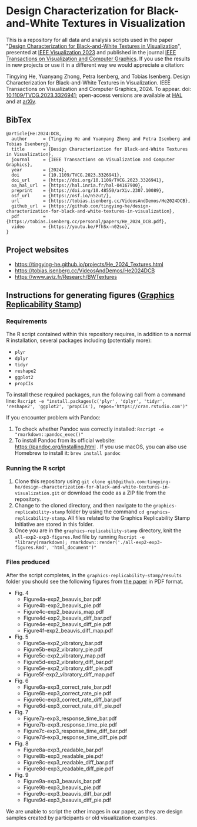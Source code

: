 # Design Characterization for Black-and-White Textures in Visualization

This is a repository for all data and analysis scripts used in the paper "[Design Characterization for Black-and-White Textures in Visualization](https://doi.org/10.1109/TVCG.2023.3326941)", presented at [IEEE Visualization 2023](http://ieeevis.org/year/2023/welcome) and published in the journal [IEEE Transactions on Visualization and Computer Graphics](https://ieeexplore.ieee.org/xpl/RecentIssue.jsp?punumber=2945). If you use the results in new projects or use it in a different way we would appreciate a citation:

Tingying He, Yuanyang Zhong, Petra Isenberg, and Tobias Isenberg. Design Characterization for Black-and-White Textures in Visualization. IEEE Transactions on Visualization and Computer Graphics, 2024. To appear. doi: [10.1109/TVCG.2023.3326941](https://doi.org/10.1109/TVCG.2023.3326941); open-access versions are available at [HAL](https://inria.hal.science/hal-04167900) and at [arXiv](https://arxiv.org/abs/2307.10089).

## BibTex

```
@article{He:2024:DCB,
  author      = {Tingying He and Yuanyang Zhong and Petra Isenberg and Tobias Isenberg},
  title       = {Design Characterization for Black-and-White Textures in Visualization},
  journal     = {IEEE Transactions on Visualization and Computer Graphics},
  year        = {2024},
  doi         = {10.1109/TVCG.2023.3326941},
  doi_url     = {https://doi.org/10.1109/TVCG.2023.3326941},
  oa_hal_url  = {https://hal.inria.fr/hal-04167900},
  preprint    = {https://doi.org/10.48550/arXiv.2307.10089},
  osf_url     = {https://osf.io/n5zut/},
  url         = {https://tobias.isenberg.cc/VideosAndDemos/He2024DCB},
  github_url  = {https://github.com/tingying-he/design-characterization-for-black-and-white-textures-in-visualization},
  pdf         = {https://tobias.isenberg.cc/personal/papers/He_2024_DCB.pdf},
  video       = {https://youtu.be/PfhSx-n02so},
}
```

## Project websites

* https://tingying-he.github.io/projects/He_2024_Textures.html
* https://tobias.isenberg.cc/VideosAndDemos/He2024DCB
* https://www.aviz.fr/Research/BWTextures

## Instructions for generating figures ([Graphics Replicability Stamp](https://www.replicabilitystamp.org/))
### Requirements

The R script contained within this repository requires, in addition to a normal R installation, several packages including (potentially more):

* `plyr`
* `dplyr`
* `tidyr`
* `reshape2`
* `ggplot2`
* `propCIs`

To install these required packages, run the following call from a command line: `Rscript -e "install.packages(c('plyr', 'dplyr', 'tidyr', 'reshape2', 'ggplot2', 'propCIs'), repos='https://cran.rstudio.com')"`

If you encounter problem with Pandoc:
1. To check whether Pandoc was correctly installed: ``Rscript -e "rmarkdown::pandoc_exec()"``
2. To install Pandoc from its official website: https://pandoc.org/installing.html . If you use macOS, you can also use Homebrew to install it: ``brew install pandoc``

### Running the R script

1. Clone this repository using `git clone git@github.com:tingying-he/design-characterization-for-black-and-white-textures-in-visualization.git` or download the code as a ZIP file from the repository.
2. Change to the cloned directory, and then navigate to the `graphics-replicability-stamp` folder by using the command `cd graphics-replicability-stamp`. All files related to the Graphics Replicability Stamp Initiative are stored in this folder.
3. Once you are in the `graphics-replicability-stamp` directory, knit the `all-exp2-exp3-figures.Rmd` file by running `Rscript -e "library(rmarkdown); rmarkdown::render('./all-exp2-exp3-figures.Rmd', 'html_document')"`

### Files produced

After the script completes, in the `graphics-replicability-stamp/results` folder you should see the following figures from [the paper](https://tingying-he.github.io/assets/publications/papers/He_2024_Textures.pdf) in PDF format.

* Fig. 4 
  * Figure4a-exp2_beauvis_bar.pdf
  * Figure4b-exp2_beauvis_pie.pdf
  * Figure4c-exp2_beauvis_map.pdf
  * Figure4d-exp2_beauvis_diff_bar.pdf
  * Figure4e-exp2_beauvis_diff_pie.pdf
  * Figure4f-exp2_beauvis_diff_map.pdf
* Fig. 5
  * Figure5a-exp2_vibratory_bar.pdf
  * Figure5b-exp2_vibratory_pie.pdf
  * Figure5c-exp2_vibratory_map.pdf
  * Figure5d-exp2_vibratory_diff_bar.pdf
  * Figure5e-exp2_vibratory_diff_pie.pdf
  * Figure5f-exp2_vibratory_diff_map.pdf
* Fig. 6
  * Figure6a-exp3_correct_rate_bar.pdf
  * Figure6b-exp3_correct_rate_pie.pdf
  * Figure6c-exp3_correct_rate_diff_bar.pdf
  * Figure6d-exp3_correct_rate_diff_pie.pdf
* Fig. 7
  * Figure7a-exp3_response_time_bar.pdf
  * Figure7b-exp3_response_time_pie.pdf
  * Figure7c-exp3_response_time_diff_bar.pdf
  * Figure7d-exp3_response_time_diff_pie.pdf
* Fig. 8
  * Figure8a-exp3_readable_bar.pdf
  * Figure8b-exp3_readable_pie.pdf
  * Figure8c-exp3_readable_diff_bar.pdf
  * Figure8d-exp3_readable_diff_pie.pdf
* Fig. 9
  * Figure9a-exp3_beauvis_bar.pdf
  * Figure9b-exp3_beauvis_pie.pdf
  * Figure9c-exp3_beauvis_diff_bar.pdf
  * Figure9d-exp3_beauvis_diff_pie.pdf

We are unable to script the other images in our paper, as they are design samples created by participants or old visualization examples.
